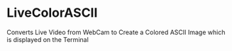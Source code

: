 # LiveColorASCII
Converts Live Video from WebCam to Create a Colored ASCII Image which is displayed on the Terminal
